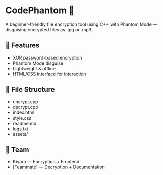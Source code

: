 # CodePhantom 🔐

A beginner-friendly file encryption tool using C++ with Phantom Mode — disguising encrypted files as .jpg or .mp3.

## 🔧 Features
- XOR password-based encryption
- Phantom Mode disguise
- Lightweight & offline
- HTML/CSS interface for interaction

## 📁 File Structure
- encrypt.cpp
- decrypt.cpp
- index.html
- style.css
- readme.md
- logs.txt
- assets/

## 👥 Team
- Kiyara — Encryption + Frontend
- [Teammate] — Decryption + Documentation

